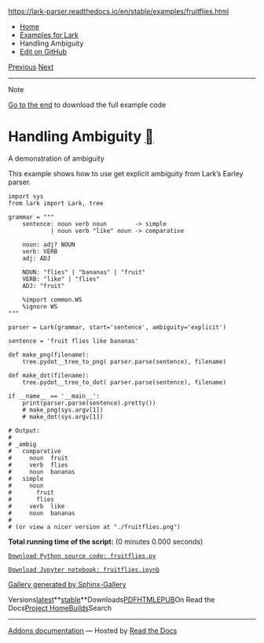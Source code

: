 https://lark-parser.readthedocs.io/en/stable/examples/fruitflies.html

- [Home](https://lark-parser.readthedocs.io/en/stable/index.html)
- [Examples for Lark](https://lark-parser.readthedocs.io/en/stable/examples/index.html)
- Handling Ambiguity
- [Edit on GitHub](https://github.com/lark-parser/lark/blob/acfe33d943a1310f3ca26145eb2896bc5c4955c9/docs/examples/fruitflies.rst)

[Previous](https://lark-parser.readthedocs.io/en/stable/examples/lark_grammar.html "Lark Grammar") [Next](https://lark-parser.readthedocs.io/en/stable/examples/calc.html "Basic calculator")

* * *

Note

[Go to the end](https://lark-parser.readthedocs.io/en/stable/examples/fruitflies.html#sphx-glr-download-examples-fruitflies-py)
to download the full example code

# Handling Ambiguity [](https://lark-parser.readthedocs.io/en/stable/examples/fruitflies.html\#handling-ambiguity "Permalink to this heading")

A demonstration of ambiguity

This example shows how to use get explicit ambiguity from Lark’s Earley parser.

```
import sys
from lark import Lark, tree

grammar = """
    sentence: noun verb noun        -> simple
            | noun verb "like" noun -> comparative

    noun: adj? NOUN
    verb: VERB
    adj: ADJ

    NOUN: "flies" | "bananas" | "fruit"
    VERB: "like" | "flies"
    ADJ: "fruit"

    %import common.WS
    %ignore WS
"""

parser = Lark(grammar, start='sentence', ambiguity='explicit')

sentence = 'fruit flies like bananas'

def make_png(filename):
    tree.pydot__tree_to_png( parser.parse(sentence), filename)

def make_dot(filename):
    tree.pydot__tree_to_dot( parser.parse(sentence), filename)

if __name__ == '__main__':
    print(parser.parse(sentence).pretty())
    # make_png(sys.argv[1])
    # make_dot(sys.argv[1])

# Output:
#
# _ambig
#   comparative
#     noun  fruit
#     verb  flies
#     noun  bananas
#   simple
#     noun
#       fruit
#       flies
#     verb  like
#     noun  bananas
#
# (or view a nicer version at "./fruitflies.png")

```

**Total running time of the script:** (0 minutes 0.000 seconds)

[`Download Python source code: fruitflies.py`](https://lark-parser.readthedocs.io/en/stable/_downloads/b0239cee17ba033b2ccfffe66491b86e/fruitflies.py)

[`Download Jupyter notebook: fruitflies.ipynb`](https://lark-parser.readthedocs.io/en/stable/_downloads/9ebc86868010e2fc400ecf1ef8a5aa4a/fruitflies.ipynb)

[Gallery generated by Sphinx-Gallery](https://sphinx-gallery.github.io/)

Versions[latest](https://lark-parser.readthedocs.io/en/latest/examples/fruitflies.html)**[stable](https://lark-parser.readthedocs.io/en/stable/examples/fruitflies.html)**Downloads[PDF](https://lark-parser.readthedocs.io/_/downloads/en/stable/pdf/)[HTML](https://lark-parser.readthedocs.io/_/downloads/en/stable/htmlzip/)[EPUB](https://lark-parser.readthedocs.io/_/downloads/en/stable/epub/)On Read the Docs[Project Home](https://app.readthedocs.org/projects/lark-parser/?utm_source=lark-parser&utm_content=flyout)[Builds](https://app.readthedocs.org/projects/lark-parser/builds/?utm_source=lark-parser&utm_content=flyout)Search

* * *

[Addons documentation](https://docs.readthedocs.io/page/addons.html?utm_source=lark-parser&utm_content=flyout) ― Hosted by
[Read the Docs](https://about.readthedocs.com/?utm_source=lark-parser&utm_content=flyout)